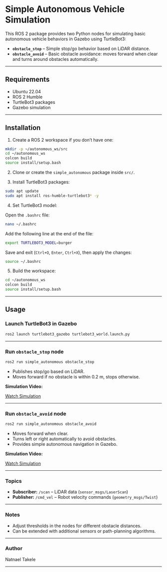 # Simple Autonomous Vehicle Simulation

This ROS 2 package provides two Python nodes for simulating basic autonomous vehicle behaviors in Gazebo using TurtleBot3:

* **`obstacle_stop`** – Simple stop/go behavior based on LiDAR distance.
* **`obstacle_avoid`** – Basic obstacle avoidance: moves forward when clear and turns around obstacles automatically.

---

## Requirements

* Ubuntu 22.04
* ROS 2 Humble
* TurtleBot3 packages
* Gazebo simulation

---

## Installation

1. Create a ROS 2 workspace if you don’t have one:

```bash
mkdir -p ~/autonomous_ws/src
cd ~/autonomous_ws
colcon build
source install/setup.bash
```

2. Clone or create the `simple_autonomous` package inside `src/`.

3. Install TurtleBot3 packages:

```bash
sudo apt update
sudo apt install ros-humble-turtlebot3* -y
```

4. Set TurtleBot3 model:

Open the `.bashrc` file:

```bash
nano ~/.bashrc
````

Add the following line at the end of the file:

```bash
export TURTLEBOT3_MODEL=burger
```

Save and exit (`Ctrl+O`, `Enter`, `Ctrl+X`), then apply the changes:

```bash
source ~/.bashrc
```


5. Build the workspace:

```bash
cd ~/autonomous_ws
colcon build
source install/setup.bash
```

---

## Usage

### Launch TurtleBot3 in Gazebo

```bash
ros2 launch turtlebot3_gazebo turtlebot3_world.launch.py
```

---

### Run `obstacle_stop` node

```bash
ros2 run simple_autonomous obstacle_stop
```

* Publishes stop/go based on LiDAR.
* Moves forward if no obstacle is within 0.2 m, stops otherwise.

**Simulation Video:**

[Watch Simulation](obstacle_stop.webm)

---

### Run `obstacle_avoid` node

```bash
ros2 run simple_autonomous obstacle_avoid
```

* Moves forward when clear.
* Turns left or right automatically to avoid obstacles.
* Provides simple autonomous navigation in Gazebo.

**Simulation Video:**

[Watch Simulation](obstacle_avoid.webm)

---


### Topics

* **Subscriber:** `/scan` – LiDAR data (`sensor_msgs/LaserScan`)
* **Publisher:** `/cmd_vel` – Robot velocity commands (`geometry_msgs/Twist`)

---

### Notes

* Adjust thresholds in the nodes for different obstacle distances.
* Can be extended with additional sensors or path-planning algorithms.

---

### Author

Natnael Takele

---

